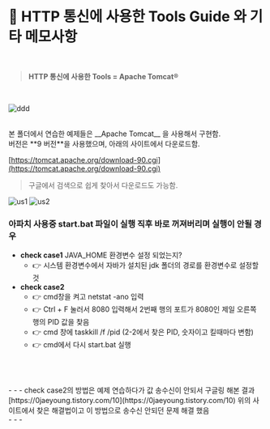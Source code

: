 # :floppy_disk: HTTP 통신에 사용한 Tools Guide 와 기타 메모사항
<br>

> **HTTP 통신에 사용한 Tools = Apache Tomcat®**
<br>

![ddd](https://user-images.githubusercontent.com/79094527/164967057-f6665d1c-e2f7-4c7e-ae42-fd48880cb779.PNG)

<br>
본 폴더에서 연습한 예제들은 __Apache Tomcat__ 을 사용해서 구현함. <br>
버전은 **9 버전**을 사용했으며, 아래의 사이트에서 다운로드함.<br>

[https://tomcat.apache.org/download-90.cgi](https://tomcat.apache.org/download-90.cgi)
<br>
> 구글에서 검색으로 쉽게 찾아서 다운로드도 가능함. <br>

![us1](https://user-images.githubusercontent.com/79094527/164966313-f5d21d26-5b78-4540-8277-b13e07127fc5.PNG)
![us2](https://user-images.githubusercontent.com/79094527/164966325-b154cd69-0372-43ea-95dc-3390d0cadeef.PNG)

### 아파치 사용중 start.bat 파일이 실행 직후 바로 꺼져버리며 실행이 안될 경우
* **check case1** JAVA_HOME 환경변수 설정 되었는지? <br>
	* :point_right: 시스템 환경변수에서 자바가 설치된 jdk 폴더의 경로를 환경변수로 설정할 것
* **check case2**
	+ :point_right: cmd창을 켜고 netstat -ano 입력
	+ :point_right: Ctrl + F 눌러서 8080 입력해서 2번째 행의 포트가 8080인 제일 오른쪽 행의 PID 값을 찾음
	+ :point_right: cmd 창에 taskkill /f /pid (2-2에서 찾은 PID, 숫자이고 킬때마다 변함)
	+ :point_right: cmd에서 다시 start.bat 실행
<br>
<br>
<br>
- - -
check case2의 방법은 예제 연습하다가 값 송수신이 안되서 구글링 해본 결과<br>
[https://0jaeyoung.tistory.com/10](https://0jaeyoung.tistory.com/10)   
위의 사이트에서 찾은 해결법이고 이 방법으로 송수신 안되던 문제 해결 했음<br>
- - -
